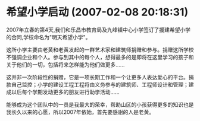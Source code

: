 # 希望小学启动 (2007-02-08 20:18:31)

2007年立春的第4天,我们和乐昌市教育局及九峰镇中心小学签订了援建希望小学的合同,学校命名为"明天希望小学"。

这所小学主要由老黄和老黄发起的一群艺术家和建筑师捐赠和参与。捐赠这所学校不强调企业和个人。参与到其中的每个人，想得最多的是即将在这里学习的孩子和关于他们的一切，包括将来怎样能为他们做更多......

这并非一次阶段性的捐赠，它是一项长期工作和一个让更多人表达爱心的平台。捐款自己监控；小学的建设工程工程将由义务参与的建筑师、工程师设计和管理；建成以后每个学期发动更多的朋友进行助学活动......

能够成为这个团队中的一员是我最大的荣幸，帮助山区的小孩获得更多的知识也是我长久以来的心愿，所以2007年依始，首先要感谢的人是老黄。

